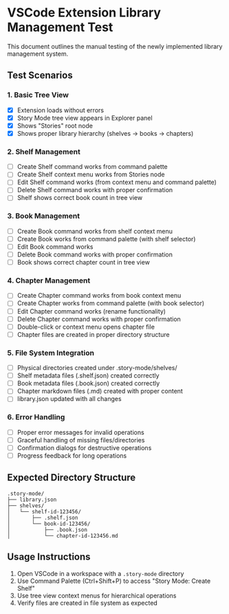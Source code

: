 # VSCode Extension Library Management Test

This document outlines the manual testing of the newly implemented library management system.

## Test Scenarios

### 1. Basic Tree View
- [x] Extension loads without errors
- [x] Story Mode tree view appears in Explorer panel
- [x] Shows "Stories" root node
- [x] Shows proper library hierarchy (shelves → books → chapters)

### 2. Shelf Management
- [ ] Create Shelf command works from command palette
- [ ] Create Shelf context menu works from Stories node
- [ ] Edit Shelf command works (from context menu and command palette)
- [ ] Delete Shelf command works with proper confirmation
- [ ] Shelf shows correct book count in tree view

### 3. Book Management  
- [ ] Create Book command works from shelf context menu
- [ ] Create Book works from command palette (with shelf selector)
- [ ] Edit Book command works
- [ ] Delete Book command works with proper confirmation
- [ ] Book shows correct chapter count in tree view

### 4. Chapter Management
- [ ] Create Chapter command works from book context menu
- [ ] Create Chapter works from command palette (with book selector) 
- [ ] Edit Chapter command works (rename functionality)
- [ ] Delete Chapter command works with proper confirmation
- [ ] Double-click or context menu opens chapter file
- [ ] Chapter files are created in proper directory structure

### 5. File System Integration
- [ ] Physical directories created under .story-mode/shelves/
- [ ] Shelf metadata files (.shelf.json) created correctly
- [ ] Book metadata files (.book.json) created correctly  
- [ ] Chapter markdown files (.md) created with proper content
- [ ] library.json updated with all changes

### 6. Error Handling
- [ ] Proper error messages for invalid operations
- [ ] Graceful handling of missing files/directories
- [ ] Confirmation dialogs for destructive operations
- [ ] Progress feedback for long operations

## Expected Directory Structure

```
.story-mode/
├── library.json
├── shelves/
│   └── shelf-id-123456/
│       ├── .shelf.json
│       └── book-id-123456/
│           ├── .book.json
│           └── chapter-id-123456.md
```

## Usage Instructions

1. Open VSCode in a workspace with a `.story-mode` directory
2. Use Command Palette (Ctrl+Shift+P) to access "Story Mode: Create Shelf"
3. Use tree view context menus for hierarchical operations
4. Verify files are created in file system as expected